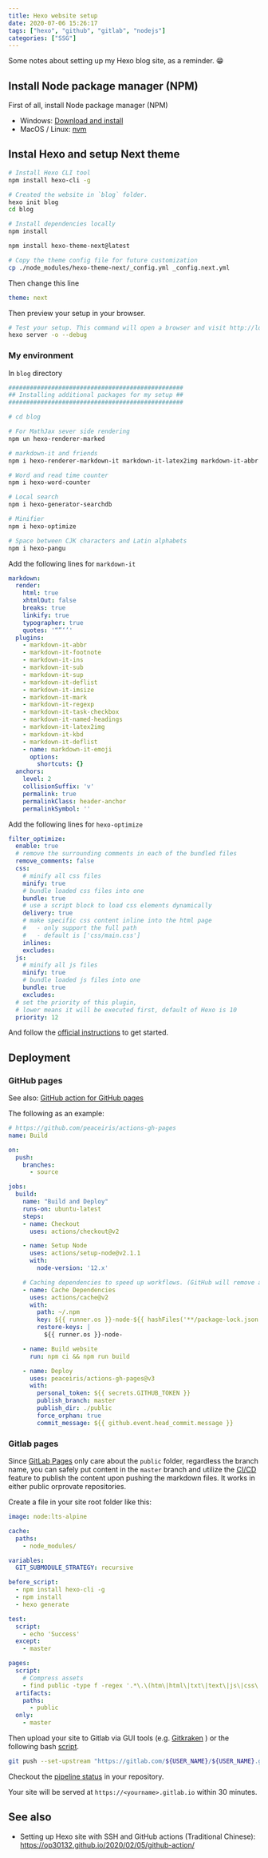 ```yaml
---
title: Hexo website setup
date: 2020-07-06 15:26:17
tags: ["hexo", "github", "gitlab", "nodejs"]
categories: ["SSG"]
---
```


Some notes about setting up my Hexo blog site, as a reminder. 😁

<!-- more -->

## Install Node package manager (NPM)

First of all, install Node package manager (NPM)

- Windows: [Download and install](https://nodejs.org/en/download/)
- MacOS / Linux: [nvm](https://github.com/nvm-sh/nvm)

## Instal Hexo and setup Next theme

```bash
# Install Hexo CLI tool
npm install hexo-cli -g

# Created the website in `blog` folder.
hexo init blog
cd blog

# Install dependencies locally
npm install

npm install hexo-theme-next@latest

# Copy the theme config file for future customization
cp ./node_modules/hexo-theme-next/_config.yml _config.next.yml
```

Then change this line

```yml _config.yml
theme: next
```

Then preview your setup in your browser.

```bash
# Test your setup. This command will open a browser and visit http://localhost:4000. Ctrl+C to exit
hexo server -o --debug
```

### My environment

In `blog` directory

```bash
#################################################
## Installing additional packages for my setup ##
#################################################

# cd blog

# For MathJax sever side rendering
npm un hexo-renderer-marked

# markdown-it and friends
npm i hexo-renderer-markdown-it markdown-it-latex2img markdown-it-abbr markdown-it-deflist markdown-it-emoji markdown-it-footnote markdown-it-imsize markdown-it-ins markdown-it-mark markdown-it-named-headings markdown-it-regexp markdown-it-sub markdown-it-sup markdown-it-task-checkbox markdown-it-kbd

# Word and read time counter
npm i hexo-word-counter

# Local search
npm i hexo-generator-searchdb

# Minifier
npm i hexo-optimize

# Space between CJK characters and Latin alphabets
npm i hexo-pangu
```

Add the following lines for `markdown-it`

```yml _config.yml
markdown:
  render:
    html: true
    xhtmlOut: false
    breaks: true
    linkify: true
    typographer: true
    quotes: '“”‘’'
  plugins:
    - markdown-it-abbr
    - markdown-it-footnote
    - markdown-it-ins
    - markdown-it-sub
    - markdown-it-sup
    - markdown-it-deflist
    - markdown-it-imsize
    - markdown-it-mark
    - markdown-it-regexp
    - markdown-it-task-checkbox
    - markdown-it-named-headings
    - markdown-it-latex2img
    - markdown-it-kbd
    - markdown-it-deflist
    - name: markdown-it-emoji
      options:
        shortcuts: {}
  anchors:
    level: 2
    collisionSuffix: 'v'
    permalink: true
    permalinkClass: header-anchor
    permalinkSymbol: ''
```

Add the following lines for `hexo-optimize`
```yml _config.yml
filter_optimize:
  enable: true
  # remove the surrounding comments in each of the bundled files
  remove_comments: false
  css:
    # minify all css files
    minify: true
    # bundle loaded css files into one
    bundle: true
    # use a script block to load css elements dynamically
    delivery: true
    # make specific css content inline into the html page
    #   - only support the full path
    #   - default is ['css/main.css']
    inlines:
    excludes:
  js:
    # minify all js files
    minify: true
    # bundle loaded js files into one
    bundle: true
    excludes:
  # set the priority of this plugin,
  # lower means it will be executed first, default of Hexo is 10
  priority: 12
```

And follow the [official instructions](https://theme-next.js.org/docs/getting-started/) to get started.

## Deployment

### GitHub pages

See also: [GitHub action for GitHub pages](https://github.com/peaceiris/actions-gh-pages)

The following as an example:

```yml .github/workflows/build.yml
# https://github.com/peaceiris/actions-gh-pages
name: Build

on:
  push:
    branches:
      - source

jobs:
  build:
    name: "Build and Deploy"
    runs-on: ubuntu-latest
    steps:
    - name: Checkout
      uses: actions/checkout@v2

    - name: Setup Node
      uses: actions/setup-node@v2.1.1
      with:
        node-version: '12.x'

    # Caching dependencies to speed up workflows. (GitHub will remove any cache entries that have not been accessed in over 7 days.)
    - name: Cache Dependencies
      uses: actions/cache@v2
      with:
        path: ~/.npm
        key: ${{ runner.os }}-node-${{ hashFiles('**/package-lock.json') }}
        restore-keys: |
          ${{ runner.os }}-node-

    - name: Build website
      run: npm ci && npm run build

    - name: Deploy
      uses: peaceiris/actions-gh-pages@v3
      with:
        personal_token: ${{ secrets.GITHUB_TOKEN }}
        publish_branch: master
        publish_dir: ./public
        force_orphan: true
        commit_message: ${{ github.event.head_commit.message }}
```

### Gitlab pages

Since [GitLab Pages](https://docs.gitlab.com/ee/user/project/pages/) only care about the `public` folder, regardless the branch name, you can safely put content in the `master` branch and utilize the [CI/CD](https://docs.gitlab.com/ee/ci/) feature to publish the content upon pushing the markdown files. It works in either public orprovate repositories.

Create a file in your site root folder like this:

```yaml .gitlab-ci.yml
image: node:lts-alpine

cache:
  paths:
    - node_modules/

variables:
  GIT_SUBMODULE_STRATEGY: recursive

before_script:
  - npm install hexo-cli -g
  - npm install
  - hexo generate

test:
  script:
    - echo 'Success'
  except:
    - master

pages:
  script:
    # Compress assets
    - find public -type f -regex '.*\.\(htm\|html\|txt\|text\|js\|css\|svg\|xml\)$' -exec gzip -f -k {} \;
  artifacts:
    paths:
      - public
  only:
    - master

```

Then upload your site to Gitlab via GUI tools (e.g. [Gitkraken](https://www.gitkraken.com/) ) or the following bash [script](https://docs.gitlab.com/ee/gitlab-basics/create-project.html#push-to-create-a-new-project).

```bash
git push --set-upstream "https://gitlab.com/${USER_NAME}/${USER_NAME}.gitlab.io.git" master
```

Checkout the [pipeline status](https://docs.gitlab.com/ee/ci/pipelines/#view-pipelines) in your repository.

Your site will be served at `https://<yourname>.gitlab.io` within 30 minutes.

## See also

- Setting up Hexo site with SSH and GitHub actions (Traditional Chinese): <https://op30132.github.io/2020/02/05/github-action/>
